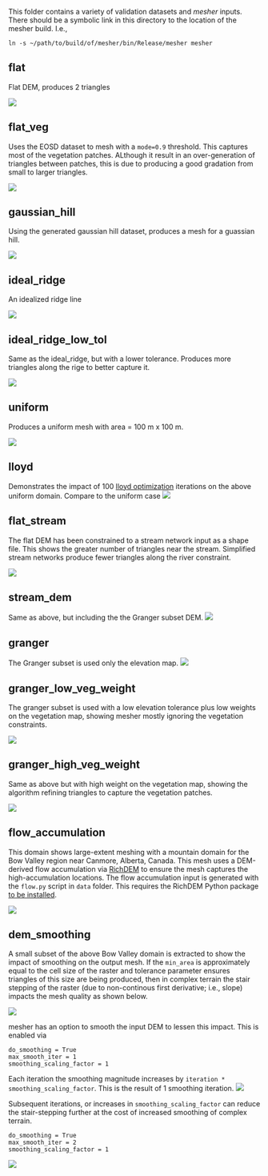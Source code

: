This folder contains a variety of validation datasets and _mesher_ inputs. There should be a symbolic link in this directory to the location of the mesher build. I.e.,
```
ln -s ~/path/to/build/of/mesher/bin/Release/mesher mesher
```

## flat
Flat DEM, produces 2 triangles

![](images/flat.png)

## flat_veg
Uses the EOSD dataset to mesh with a `mode=0.9` threshold. This captures most of the vegetation patches. ALthough it result in an over-generation of triangles between patches, this is due to producing a good gradation from small to larger triangles. 

![](images/flat_veg.png)

## gaussian_hill
Using the generated gaussian hill dataset, produces a mesh for a guassian hill. 

![](images/gaussian_hill.png)

## ideal_ridge
An idealized ridge line

![](images/ideal_ridge.png)

## ideal\_ridge\_low\_tol
Same as the ideal_ridge, but with a lower tolerance. Produces more triangles along the rige to better capture it.

![](images/ideal_ridge_low_tol.png)

## uniform
Produces a uniform mesh with area = 100 m x 100 m.

![](images/uniform.png)

## lloyd
Demonstrates the impact of 100 [lloyd optimization](https://doc.cgal.org/latest/Mesh_2/index.html#secMesh_2_optimization) iterations on the above uniform domain. Compare to the uniform case
![](images/lloyd.png)

## flat_stream
The flat DEM has been constrained to a stream network input as a shape file. This shows the greater number of triangles near the stream. Simplified stream networks produce fewer triangles along the river constraint.

![](images/flat_stream.png)

## stream_dem
Same as above, but including the the Granger subset DEM.
![](images/stream_dem.png)

## granger
The Granger subset is used only the elevation map.
![](images/granger.png)

## granger\_low\_veg\_weight
The granger subset is used  with a low elevation tolerance plus low weights on the vegetation map, showing mesher mostly ignoring the vegetation constraints. 

![](images/granger_low_veg_weight.png)

## granger\_high\_veg\_weight
Same as above but with high weight on the vegetation map, showing the algorithm refining triangles to capture the vegetation patches.

![](images/granger_high_veg_weight.png)

## flow_accumulation
This domain shows large-extent meshing with a mountain domain for the Bow Valley region near Canmore, Alberta, Canada. This mesh uses a DEM-derived flow accumulation via [RichDEM](https://richdem.readthedocs.io/en/latest/flow_metrics.html#d-tarboton-1997) to ensure the mesh captures the high-accumulation locations. The flow accumulation input is generated with the `flow.py` script in `data` folder. This requires the RichDEM Python package [to be installed](https://richdem.readthedocs.io/en/latest/using_it.html).

![](images/flow_accumulation.png)

## dem_smoothing
A small subset of the above Bow Valley domain is extracted to show the impact of smoothing on the output mesh. If the `min_area` is approximately equal to the cell size of the raster and tolerance parameter ensures triangles of this size are being produced, then in complex terrain the stair stepping of the raster (due to non-continous first derivative; i.e., slope) impacts the mesh quality as shown below.

![](images/dem_no_smoothing.png)

mesher has an option to smooth the input DEM to lessen this impact. This is enabled via

```
do_smoothing = True
max_smooth_iter = 1
smoothing_scaling_factor = 1
```
Each iteration the smoothing magnitude increases by `iteration * smoothing_scaling_factor`. This is the result of 1 smoothing iteration.
![](images/dem_smoothing_1.png)

Subsequent iterations, or increases in `smoothing_scaling_factor` can reduce the stair-stepping further at the cost of increased smoothing of complex terrain.

```
do_smoothing = True
max_smooth_iter = 2
smoothing_scaling_factor = 1
```

![](images/dem_smoothing_2.png)
